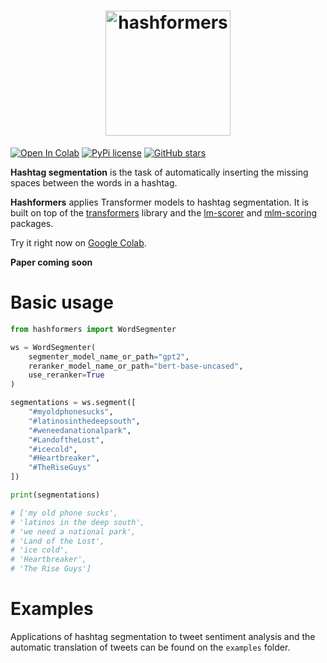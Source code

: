 <h1 align="center">
  <img src="https://raw.githubusercontent.com/ruanchaves/hashformers/master/hashformers.png" width="200" title="hashformers">
</h1>

[![Open In Colab](https://colab.research.google.com/assets/colab-badge.svg)](https://colab.research.google.com/github/ruanchaves/hashformers/blob/master/hashformers.ipynb) 
[![PyPi license](https://badgen.net/pypi/license/pip/)](https://pypi.com/project/pip/) 
[![GitHub stars](https://img.shields.io/github/stars/Naereen/StrapDown.js.svg?style=social&label=Star&maxAge=2592000)](https://github.com/ruanchaves/hashformers)
 

**Hashtag segmentation** is the task of automatically inserting the missing spaces between the words in a hashtag. 

**Hashformers** applies Transformer models to hashtag segmentation. It is built on top of the [transformers](https://github.com/huggingface/transformers) library and the [lm-scorer](https://github.com/simonepri/lm-scorer) and [mlm-scoring](https://github.com/awslabs/mlm-scoring) packages.

Try it right now on [Google Colab](https://colab.research.google.com/github/ruanchaves/hashformers/blob/master/hashformers.ipynb).

**Paper coming soon**

# Basic usage

```python
from hashformers import WordSegmenter

ws = WordSegmenter(
    segmenter_model_name_or_path="gpt2",
    reranker_model_name_or_path="bert-base-uncased",
    use_reranker=True
)

segmentations = ws.segment([
    "#myoldphonesucks",
    "#latinosinthedeepsouth",
    "#weneedanationalpark",
    "#LandoftheLost",
    "#icecold",
    "#Heartbreaker",
    "#TheRiseGuys"
])

print(segmentations)

# ['my old phone sucks',
# 'latinos in the deep south',
# 'we need a national park',
# 'Land of the Lost',
# 'ice cold',
# 'Heartbreaker',
# 'The Rise Guys']
```

# Examples

Applications of hashtag segmentation to tweet sentiment analysis and the automatic translation of tweets can be found on the `examples` folder.

<!--- # Citation ---> 

<!--- You can cite [this paper](#PAPER_URL#) when referring to the hashformers library: ---> 

<!--- ```
@misc{rodrigues2022segmentation,
      title={dolorem ipsum quia dolor sit amet}, 
      author={Ruan Chaves Rodrigues},
      year={2022},
      eprint={9999.99999},
      archivePrefix={arXiv},
      primaryClass={cs.CL}
}
``` ---> 
